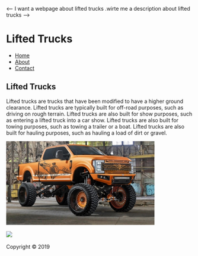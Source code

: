 <--
I want a webpage about lifted trucks .wirte me a description about lifted trucks
-->
<html>
<head>
<title>Lifted Trucks</title>
<link rel="stylesheet" href="style.css">
</head>
<body>
<div class="container">
<div class="header">
<h1>Lifted Trucks</h1>
</div>
<div class="navbar">
<ul>
<li><a href="index.php">Home</a></li>
<li><a href="about.php">About</a></li>
<li><a href="contact.php">Contact</a></li>


</ul>
</div>
<div class="content">
<h2>Lifted Trucks</h2>
<p>Lifted trucks are trucks that have been modified to have a higher ground clearance.
Lifted trucks are typically built for off-road purposes, such as driving on rough terrain.
Lifted trucks are also built for show purposes, such as entering a lifted truck into a car show.
Lifted trucks are also built for towing purposes, such as towing a trailer or a boat.
Lifted trucks are also built for hauling purposes, such as hauling a load of dirt or gravel.


</p>
<img src="big truck.jpg" width="400">
  <p>
<img src="2024-chevy-silverado-hd-jumps-on-the-extreme-mall-crawler-scene-with-cgi-poise-200424_1" width="400">
  </div>
<div class="footer">
Copyright &copy; 2019
</div>
</div>
</body>
</html>
